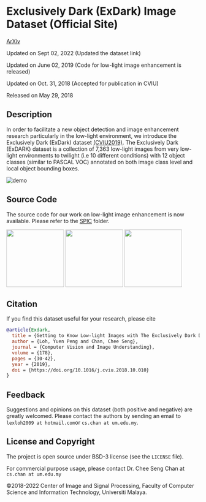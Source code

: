 # Exclusively Dark (ExDark) Image Dataset (Official Site)
[ArXiv](http://cs-chan.com/doc/cviu.pdf)

Updated on Sept 02, 2022 (Updated the dataset link)

Updated on June 02, 2019 (Code for low-light image enhancement is released)

Updated on Oct. 31, 2018 (Accepted for publication in CVIU)

Released on May 29, 2018

## Description

In order to facilitate a new object detection and image enhancement research particularly in the low-light environment, we introduce the Exclusively Dark (ExDark) dataset [(CVIU2019)](http://cs-chan.com/doc/cviu.pdf). The Exclusively Dark (ExDARK) dataset is a collection of 7,363 low-light images from very low-light environments to twilight (i.e 10 different conditions) with 12 object classes (similar to PASCAL VOC) annotated on both image class level and local object bounding boxes. 

![demo](Exdark.gif)

## Source Code 
The source code for our work on low-light image enhancement is now available. Please refer to the [SPIC](https://github.com/cs-chan/Exclusively-Dark-Image-Dataset/tree/master/SPIC) folder.

<img src="SPIC/2015_00003.gif" height="150" > <img src="SPIC/2015_02446.gif" height="150" > <img src="SPIC/2015_06400.gif" height="150" >


## Citation
If you find this dataset useful for your research, please cite
```bibtex
@article{Exdark,
  title = {Getting to Know Low-light Images with The Exclusively Dark Dataset},
  author = {Loh, Yuen Peng and Chan, Chee Seng},
  journal = {Computer Vision and Image Understanding},
  volume = {178},
  pages = {30-42},
  year = {2019},
  doi = {https://doi.org/10.1016/j.cviu.2018.10.010}
}
```

## Feedback
Suggestions and opinions on this dataset (both positive and negative) are greatly welcomed. Please contact the authors by sending an email to
`lexloh2009 at hotmail.com`or `cs.chan at um.edu.my`.

## License and Copyright
The project is open source under BSD-3 license (see the ``` LICENSE ``` file). 

For commercial purpose usage, please contact Dr. Chee Seng Chan at `cs.chan at um.edu.my`

&#169;2018-2022 Center of Image and Signal Processing, Faculty of Computer Science and Information Technology, Universiti Malaya.
